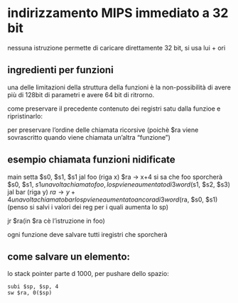 # indirizzamento MIPS immediato a 32 bit
nessuna istruzione permette di caricare direttamente 32 bit, si usa lui + ori


## ingredienti per funzioni

una delle limitazioni della struttura della funzioni è la non-possibilità di avere più di 128bit di parametri e avere 64 bit di ritrorno.

come preservare il precedente contenuto dei registri satu dalla funzioe e ripristinarlo:

per preservare l’ordine delle chiamata ricorsive (poichè $ra viene sovrascritto quando viene chiamata un’altra “funzione”)

## esempio chiamata funzioni nidificate
main setta $s0, $s1, $s1
jal foo (riga x)
$ra → x+4
si sa che foo sporcherà $s0, $s1, $s1
una volta chiamato foo, lo sp viene aumentato di 3 word ($s1, $s2, $s3)
jal bar (riga y)
$ra → y+4
una volta chiamato bar lo sp viene aumentato ancora di 3 word($ra, $s0, $s1)(penso si salvi i valori dei reg per i quali aumenta lo sp)

jr $ra(in $ra cè l’istruzione in foo)



ogni funzione deve salvare tutti iregistri che sporcherà

## come salvare un elemento:
lo stack pointer parte d 1000, per pushare dello spazio:

```àrmasm
subi $sp, $sp, 4
sw $ra, 0($sp)
```
